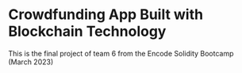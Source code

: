 # Crowdfunding App Built with Blockchain Technology

This is the final project of team 6 from the Encode Solidity Bootcamp (March 2023)
